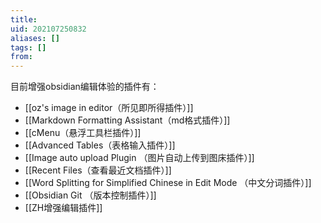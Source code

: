 ```yaml
---
title: 
uid: 202107250832
aliases: []
tags: []
from: 
---
```


目前增强obsidian编辑体验的插件有：
- [[oz's image in editor（所见即所得插件）]]
- [[Markdown Formatting Assistant（md格式插件）]]
- [[cMenu（悬浮工具栏插件）]]
- [[Advanced Tables（表格输入插件）]]
- [[Image auto upload Plugin （图片自动上传到图床插件）]]
- [[Recent Files（查看最近文档插件）]]
- [[Word Splitting for Simplified Chinese in Edit Mode （中文分词插件）]]
- [[Obsidian Git （版本控制插件）]]
- [[ZH增强编辑插件]]